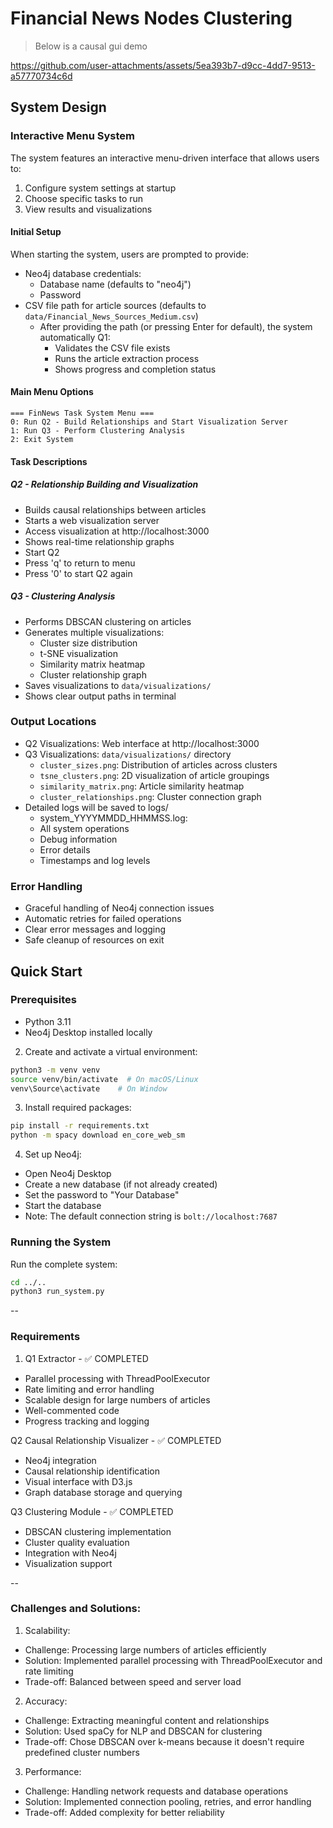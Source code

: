 # Financial News Nodes Clustering

> Below is a causal gui demo

https://github.com/user-attachments/assets/5ea393b7-d9cc-4dd7-9513-a57770734c6d


## System Design

### Interactive Menu System
The system features an interactive menu-driven interface that allows users to:
1. Configure system settings at startup
2. Choose specific tasks to run
3. View results and visualizations

#### Initial Setup
When starting the system, users are prompted to provide:
- Neo4j database credentials:
  - Database name (defaults to "neo4j")
  - Password
- CSV file path for article sources (defaults to `data/Financial_News_Sources_Medium.csv`)
  - After providing the path (or pressing Enter for default), the system automatically Q1:
    - Validates the CSV file exists
    - Runs the article extraction process
    - Shows progress and completion status

#### Main Menu Options
```
=== FinNews Task System Menu ===
0: Run Q2 - Build Relationships and Start Visualization Server
1: Run Q3 - Perform Clustering Analysis
2: Exit System
```

#### Task Descriptions

##### Q2 - Relationship Building and Visualization
- Builds causal relationships between articles
- Starts a web visualization server
- Access visualization at http://localhost:3000
- Shows real-time relationship graphs
- Start Q2
- Press 'q' to return to menu
- Press '0' to start Q2 again

##### Q3 - Clustering Analysis
- Performs DBSCAN clustering on articles
- Generates multiple visualizations:
  - Cluster size distribution
  - t-SNE visualization
  - Similarity matrix heatmap
  - Cluster relationship graph
- Saves visualizations to `data/visualizations/`
- Shows clear output paths in terminal

### Output Locations
- Q2 Visualizations: Web interface at http://localhost:3000
- Q3 Visualizations: `data/visualizations/` directory
  - `cluster_sizes.png`: Distribution of articles across clusters
  - `tsne_clusters.png`: 2D visualization of article groupings
  - `similarity_matrix.png`: Article similarity heatmap
  - `cluster_relationships.png`: Cluster connection graph
- Detailed logs will be saved to logs/ 
  - system_YYYYMMDD_HHMMSS.log:
  - All system operations
  - Debug information
  - Error details
  - Timestamps and log levels

### Error Handling
- Graceful handling of Neo4j connection issues
- Automatic retries for failed operations
- Clear error messages and logging
- Safe cleanup of resources on exit


## Quick Start

### Prerequisites
- Python 3.11
- Neo4j Desktop installed locally

2. Create and activate a virtual environment:
```bash
python3 -m venv venv
source venv/bin/activate  # On macOS/Linux
venv\Source\activate    # On Window
```

3. Install required packages:
```bash
pip install -r requirements.txt
python -m spacy download en_core_web_sm
```

4. Set up Neo4j:
- Open Neo4j Desktop
- Create a new database (if not already created)
- Set the password to "Your Database"
- Start the database
- Note: The default connection string is `bolt://localhost:7687`

### Running the System
 Run the complete system:
```bash
cd ../..
python3 run_system.py
```
--
### Requirements
1. Q1 Extractor - ✅ COMPLETED
- Parallel processing with ThreadPoolExecutor
- Rate limiting and error handling
- Scalable design for large numbers of articles
- Well-commented code
- Progress tracking and logging

Q2 Causal Relationship Visualizer - ✅ COMPLETED
-  Neo4j integration
- Causal relationship identification
-  Visual interface with D3.js
-  Graph database storage and querying

Q3 Clustering Module - ✅ COMPLETED
- DBSCAN clustering implementation
-  Cluster quality evaluation
-  Integration with Neo4j
-  Visualization support

--

### Challenges and Solutions:
1. Scalability:
- Challenge: Processing large numbers of articles efficiently
- Solution: Implemented parallel processing with ThreadPoolExecutor and rate limiting
- Trade-off: Balanced between speed and server load

2. Accuracy:
- Challenge: Extracting meaningful content and relationships
- Solution: Used spaCy for NLP and DBSCAN for clustering
- Trade-off: Chose DBSCAN over k-means because it doesn't require predefined cluster numbers

3. Performance:
- Challenge: Handling network requests and database operations
- Solution: Implemented connection pooling, retries, and error handling
- Trade-off: Added complexity for better reliability
